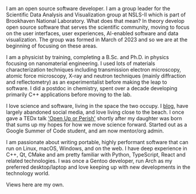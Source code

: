 I am an open source software developer. I am a group leader for the Scientific Data Analysis and Visualization group at NSLS-II which is part of Brookhaven National Laboratory. What does that mean? In theory develop open source software that serves the scientific community, moving to focus on the user interfaces, user experiences, AI-enabled software and data visualization. The group was formed in March of 2023 and so we are at the beginning of focusing on these areas.

I am a physicist by training, completing a B.Sc. and Ph.D. in physics focusing on nanomaterial engineering. I used lots of materials characterization techniques including transmission electron microscopy, atomic force microscopy, X-ray and neutron techniques (mainly diffraction and reflectometry) as an experimentalist before making the leap to software. I did a postdoc in chemistry, spent over a decade developing primarily C++ applications before moving to the lab.

I love science and software, living in the space the two occupy. I [blog][blog], have largely abandoned social media, and love living close to the beach. I once gave a TEDx talk ['Open Up or Perish'][tedx] shortly after my daughter was born that sums up my hopes for how we move science forward. Started out as a Google Summer of Code student, and am now mentor/org admin.

I am passionate about writing portable, highly performant software that can run on Linux, macOS, Windows, and on the web. I have deep experience in C++, Qt, CMake and am pretty familiar with Python, TypeScript, React and related technologies. I was once a Gentoo developer, run Arch as my preferred desktop/laptop and love keeping up with new developments in the technology world.

Views here are my own.

[blog]: https://cryos.net/
[tedx]: https://youtu.be/a_xF75MiPTQ
